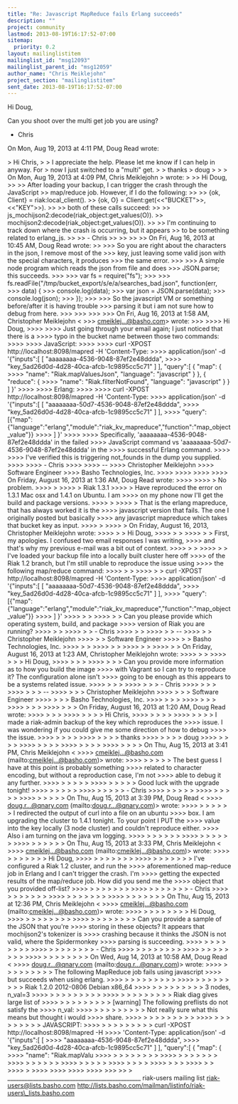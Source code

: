 ```yaml
---
title: "Re: Javascript MapReduce fails Erlang succeeds"
description: ""
project: community
lastmod: 2013-08-19T16:17:52-07:00
sitemap:
  priority: 0.2
layout: mailinglistitem
mailinglist_id: "msg12093"
mailinglist_parent_id: "msg12059"
author_name: "Chris Meiklejohn"
project_section: "mailinglistitem"
sent_date: 2013-08-19T16:17:52-07:00
---
```



Hi Doug,

Can you shoot over the multi get job you are using?

- Chris


On Mon, Aug 19, 2013 at 4:11 PM, Doug Read  wrote:

&gt; Hi Chris,
&gt;
&gt; I appreciate the help. Please let me know if I can help in anyway. For
&gt; now I just switched to a "multi" get.
&gt;
&gt; thanks
&gt; doug
&gt;
&gt;
&gt; On Mon, Aug 19, 2013 at 4:09 PM, Chris Meiklejohn 
&gt; wrote:
&gt;
&gt;&gt; Hi Doug,
&gt;&gt;
&gt;&gt; After loading your backup, I can trigger the crash through the JavaScript
&gt;&gt; map/reduce job. However, if I do the following:
&gt;&gt;
&gt;&gt; {ok, Client} = riak:local\_client().
&gt;&gt; {ok, O} = Client:get(&lt;&lt;"BUCKET"&gt;&gt;, &lt;&lt;"KEY"&gt;&gt;).
&gt;&gt;
&gt;&gt; both of these calls succeed:
&gt;&gt;
&gt;&gt; js\_mochijson2:decode(riak\_object:get\_values(O)).
&gt;&gt; mochijson2:decode(riak\_object:get\_values(O)).
&gt;&gt;
&gt;&gt; I'm continuing to track down where the crash is occurring, but it appears
&gt;&gt; to be something related to erlang\_js.
&gt;&gt;
&gt;&gt; - Chris
&gt;&gt;
&gt;&gt;
&gt;&gt;
&gt;&gt; On Fri, Aug 16, 2013 at 10:45 AM, Doug Read  wrote:
&gt;&gt;
&gt;&gt;&gt; So you are right about the characters in the json, I remove most of the
&gt;&gt;&gt; key, just leaving some valid json with the special characters, it produces
&gt;&gt;&gt; the same error.
&gt;&gt;&gt;
&gt;&gt;&gt; A simple node program which reads the json from file and does
&gt;&gt;&gt; JSON.parse; this succeeds.
&gt;&gt;&gt;
&gt;&gt;&gt; var fs = require("fs");
&gt;&gt;&gt;
&gt;&gt;&gt; fs.readFile("/tmp/bucket\_export/s/e/a/searches\_bad.json", function(err,
&gt;&gt;&gt; data) {
&gt;&gt;&gt; console.log(data);
&gt;&gt;&gt; var json = JSON.parse(data);
&gt;&gt;&gt; console.log(json);
&gt;&gt;&gt; });
&gt;&gt;&gt;
&gt;&gt;&gt; So the javascript VM or something before/after it is having trouble
&gt;&gt;&gt; parsing it but i am not sure how to debug from here.
&gt;&gt;&gt;
&gt;&gt;&gt;
&gt;&gt;&gt;
&gt;&gt;&gt; On Fri, Aug 16, 2013 at 1:58 AM, Christopher Meiklejohn &lt;
&gt;&gt;&gt; cmeiklej...@basho.com&gt; wrote:
&gt;&gt;&gt;
&gt;&gt;&gt;&gt; Hi Doug,
&gt;&gt;&gt;&gt;
&gt;&gt;&gt;&gt; Just going through your email again; I just noticed that there is a
&gt;&gt;&gt;&gt; typo in the bucket name between those two commands:
&gt;&gt;&gt;&gt;
&gt;&gt;&gt;&gt; JavaScript:
&gt;&gt;&gt;&gt;
&gt;&gt;&gt;&gt; curl -XPOST http://localhost:8098/mapred -H 'Content-Type:
&gt;&gt;&gt;&gt; application/json' -d '{"inputs":[ [ "aaaaaaaa-4536-9048-87ef2e48ddda",
&gt;&gt;&gt;&gt; "key\_5ad26d0d-4d28-40ca-afcb-1c9895cc5c71" ] ], "query":[ { "map": {
&gt;&gt;&gt;&gt; "name": "Riak.mapValuesJson", "language": "javascript" } }, { "reduce": {
&gt;&gt;&gt;&gt; "name": "Riak.filterNotFound", "language": "javascript" } } ] }'
&gt;&gt;&gt;&gt;
&gt;&gt;&gt;&gt; Erlang:
&gt;&gt;&gt;&gt;
&gt;&gt;&gt;&gt; curl -XPOST http://localhost:8098/mapred -H 'Content-Type:
&gt;&gt;&gt;&gt; application/json' -d '{"inputs":[ [ "aaaaaaaa-50d7-4536-9048-87ef2e48ddda",
&gt;&gt;&gt;&gt; "key\_5ad26d0d-4d28-40ca-afcb-1c9895cc5c71" ] ],
&gt;&gt;&gt;&gt; "query":[{"map":{"language":"erlang","module":"riak\_kv\_mapreduce","function":"map\_object\_value"}}
&gt;&gt;&gt;&gt; ] }'
&gt;&gt;&gt;&gt;
&gt;&gt;&gt;&gt; Specifically, 'aaaaaaaa-4536-9048-87ef2e48ddda' in the failed
&gt;&gt;&gt;&gt; JavaScript command vs 'aaaaaaaa-50d7-4536-9048-87ef2e48ddda' in the
&gt;&gt;&gt;&gt; successful Erlang command.
&gt;&gt;&gt;&gt;
&gt;&gt;&gt;&gt; I've verified this is triggering not\_founds in the dump you supplied.
&gt;&gt;&gt;&gt;
&gt;&gt;&gt;&gt; - Chris
&gt;&gt;&gt;&gt;
&gt;&gt;&gt;&gt; --
&gt;&gt;&gt;&gt; Christopher Meiklejohn
&gt;&gt;&gt;&gt; Software Engineer
&gt;&gt;&gt;&gt; Basho Technologies, Inc.
&gt;&gt;&gt;&gt;
&gt;&gt;&gt;&gt;
&gt;&gt;&gt;&gt;
&gt;&gt;&gt;&gt; On Friday, August 16, 2013 at 1:36 AM, Doug Read wrote:
&gt;&gt;&gt;&gt;
&gt;&gt;&gt;&gt; &gt; No problem.
&gt;&gt;&gt;&gt; &gt;
&gt;&gt;&gt;&gt; &gt; Riak 1.3.1
&gt;&gt;&gt;&gt; &gt; Have reproduced the error on 1.3.1 Mac osx and 1.4.1 on Ubuntu. I am
&gt;&gt;&gt;&gt; on my phone now I'll get the build and package versions.
&gt;&gt;&gt;&gt; &gt;
&gt;&gt;&gt;&gt; &gt; That is the erlang mapreduce, that has always worked it is the
&gt;&gt;&gt;&gt; javascript version that fails. The one I originally posted but basically
&gt;&gt;&gt;&gt; any javascript mapreduce which takes that bucket key as input.
&gt;&gt;&gt;&gt; &gt;
&gt;&gt;&gt;&gt; &gt; On Friday, August 16, 2013, Christopher Meiklejohn wrote:
&gt;&gt;&gt;&gt; &gt; &gt; Hi Doug,
&gt;&gt;&gt;&gt; &gt; &gt;
&gt;&gt;&gt;&gt; &gt; &gt; First, my apologies. I confused two email responses I was writing,
&gt;&gt;&gt;&gt; and that's why my previous e-mail was a bit out of context.
&gt;&gt;&gt;&gt; &gt; &gt;
&gt;&gt;&gt;&gt; &gt; &gt; I've loaded your backup file into a locally built cluster here off
&gt;&gt;&gt;&gt; of the Riak 1.2 branch, but I'm still unable to reproduce the issue using
&gt;&gt;&gt;&gt; the following map/reduce command:
&gt;&gt;&gt;&gt; &gt; &gt;
&gt;&gt;&gt;&gt; &gt; &gt; curl -XPOST http://localhost:8098/mapred -H 'Content-Type:
&gt;&gt;&gt;&gt; application/json' -d '{"inputs":[ [ "aaaaaaaa-50d7-4536-9048-87ef2e48ddda",
&gt;&gt;&gt;&gt; "key\_5ad26d0d-4d28-40ca-afcb-1c9895cc5c71" ] ],
&gt;&gt;&gt;&gt; "query":[{"map":{"language":"erlang","module":"riak\_kv\_mapreduce","function":"map\_object\_value"}}
&gt;&gt;&gt;&gt; ] }'
&gt;&gt;&gt;&gt; &gt; &gt;
&gt;&gt;&gt;&gt; &gt; &gt; Can you please provide which operating system, build, and package
&gt;&gt;&gt;&gt; version of Riak you are running?
&gt;&gt;&gt;&gt; &gt; &gt;
&gt;&gt;&gt;&gt; &gt; &gt; - Chris
&gt;&gt;&gt;&gt; &gt; &gt;
&gt;&gt;&gt;&gt; &gt; &gt; --
&gt;&gt;&gt;&gt; &gt; &gt; Christopher Meiklejohn
&gt;&gt;&gt;&gt; &gt; &gt; Software Engineer
&gt;&gt;&gt;&gt; &gt; &gt; Basho Technologies, Inc.
&gt;&gt;&gt;&gt; &gt; &gt;
&gt;&gt;&gt;&gt; &gt; &gt;
&gt;&gt;&gt;&gt; &gt; &gt;
&gt;&gt;&gt;&gt; &gt; &gt; On Friday, August 16, 2013 at 1:23 AM, Christopher Meiklejohn wrote:
&gt;&gt;&gt;&gt; &gt; &gt;
&gt;&gt;&gt;&gt; &gt; &gt; &gt; Hi Doug,
&gt;&gt;&gt;&gt; &gt; &gt; &gt;
&gt;&gt;&gt;&gt; &gt; &gt; &gt; Can you provide more information as to how you build the image
&gt;&gt;&gt;&gt; with Vagrant so I can try to reproduce it? The configuration alone isn't
&gt;&gt;&gt;&gt; going to be enough as this appears to be a systems related issue.
&gt;&gt;&gt;&gt; &gt; &gt; &gt;
&gt;&gt;&gt;&gt; &gt; &gt; &gt; - Chris
&gt;&gt;&gt;&gt; &gt; &gt; &gt;
&gt;&gt;&gt;&gt; &gt; &gt; &gt; --
&gt;&gt;&gt;&gt; &gt; &gt; &gt; Christopher Meiklejohn
&gt;&gt;&gt;&gt; &gt; &gt; &gt; Software Engineer
&gt;&gt;&gt;&gt; &gt; &gt; &gt; Basho Technologies, Inc.
&gt;&gt;&gt;&gt; &gt; &gt; &gt;
&gt;&gt;&gt;&gt; &gt; &gt; &gt;
&gt;&gt;&gt;&gt; &gt; &gt; &gt;
&gt;&gt;&gt;&gt; &gt; &gt; &gt; On Friday, August 16, 2013 at 1:20 AM, Doug Read wrote:
&gt;&gt;&gt;&gt; &gt; &gt; &gt;
&gt;&gt;&gt;&gt; &gt; &gt; &gt; &gt; Hi Chris,
&gt;&gt;&gt;&gt; &gt; &gt; &gt; &gt;
&gt;&gt;&gt;&gt; &gt; &gt; &gt; &gt; I made a riak-admin backup of the key which reproduces the
&gt;&gt;&gt;&gt; issue. I was wondering if you could give me some direction of how to debug
&gt;&gt;&gt;&gt; the issue.
&gt;&gt;&gt;&gt; &gt; &gt; &gt; &gt;
&gt;&gt;&gt;&gt; &gt; &gt; &gt; &gt; thanks
&gt;&gt;&gt;&gt; &gt; &gt; &gt; &gt; doug
&gt;&gt;&gt;&gt; &gt; &gt; &gt; &gt;
&gt;&gt;&gt;&gt; &gt; &gt; &gt; &gt;
&gt;&gt;&gt;&gt; &gt; &gt; &gt; &gt;
&gt;&gt;&gt;&gt; &gt; &gt; &gt; &gt; On Thu, Aug 15, 2013 at 3:41 PM, Chris Meiklejohn &lt;
&gt;&gt;&gt;&gt; cmeiklej...@basho.com (mailto:cmeiklej...@basho.com)&gt; wrote:
&gt;&gt;&gt;&gt; &gt; &gt; &gt; &gt; &gt; The best guess I have at this point is probably something
&gt;&gt;&gt;&gt; related to character encoding, but without a reproduction case, I'm not
&gt;&gt;&gt;&gt; able to debug it any further.
&gt;&gt;&gt;&gt; &gt; &gt; &gt; &gt; &gt;
&gt;&gt;&gt;&gt; &gt; &gt; &gt; &gt; &gt; Good luck with the upgrade tonight!
&gt;&gt;&gt;&gt; &gt; &gt; &gt; &gt; &gt;
&gt;&gt;&gt;&gt; &gt; &gt; &gt; &gt; &gt; - Chris
&gt;&gt;&gt;&gt; &gt; &gt; &gt; &gt; &gt;
&gt;&gt;&gt;&gt; &gt; &gt; &gt; &gt; &gt;
&gt;&gt;&gt;&gt; &gt; &gt; &gt; &gt; &gt; On Thu, Aug 15, 2013 at 3:39 PM, Doug Read &lt;
&gt;&gt;&gt;&gt; doug.r...@qnary.com (mailto:doug.r...@qnary.com)&gt; wrote:
&gt;&gt;&gt;&gt; &gt; &gt; &gt; &gt; &gt; &gt; I redirected the output of curl into a file on an ubuntu
&gt;&gt;&gt;&gt; box. I am upgrading the cluster to 1.4.1 tonight. To your point I PUT the
&gt;&gt;&gt;&gt; value into the key locally (3 node cluster) and couldn't reproduce either.
&gt;&gt;&gt;&gt; Also i am turning on the java vm logging.
&gt;&gt;&gt;&gt; &gt; &gt; &gt; &gt; &gt; &gt;
&gt;&gt;&gt;&gt; &gt; &gt; &gt; &gt; &gt; &gt;
&gt;&gt;&gt;&gt; &gt; &gt; &gt; &gt; &gt; &gt; On Thu, Aug 15, 2013 at 3:33 PM, Chris Meiklejohn &lt;
&gt;&gt;&gt;&gt; cmeiklej...@basho.com (mailto:cmeiklej...@basho.com)&gt; wrote:
&gt;&gt;&gt;&gt; &gt; &gt; &gt; &gt; &gt; &gt; &gt; Hi Doug,
&gt;&gt;&gt;&gt; &gt; &gt; &gt; &gt; &gt; &gt; &gt;
&gt;&gt;&gt;&gt; &gt; &gt; &gt; &gt; &gt; &gt; &gt; I've configured a Riak 1.2 cluster, and run the
&gt;&gt;&gt;&gt; aforementioned map-reduce job in Erlang and I can't trigger the crash. I'm
&gt;&gt;&gt;&gt; getting the expected results of the map/reduce job. How did you send me the
&gt;&gt;&gt;&gt; object that you provided off-list?
&gt;&gt;&gt;&gt; &gt; &gt; &gt; &gt; &gt; &gt; &gt;
&gt;&gt;&gt;&gt; &gt; &gt; &gt; &gt; &gt; &gt; &gt; - Chris
&gt;&gt;&gt;&gt; &gt; &gt; &gt; &gt; &gt; &gt; &gt;
&gt;&gt;&gt;&gt; &gt; &gt; &gt; &gt; &gt; &gt; &gt;
&gt;&gt;&gt;&gt; &gt; &gt; &gt; &gt; &gt; &gt; &gt; On Thu, Aug 15, 2013 at 12:36 PM, Chris Meiklejohn &lt;
&gt;&gt;&gt;&gt; cmeiklej...@basho.com (mailto:cmeiklej...@basho.com)&gt; wrote:
&gt;&gt;&gt;&gt; &gt; &gt; &gt; &gt; &gt; &gt; &gt; &gt; Hi Doug,
&gt;&gt;&gt;&gt; &gt; &gt; &gt; &gt; &gt; &gt; &gt; &gt;
&gt;&gt;&gt;&gt; &gt; &gt; &gt; &gt; &gt; &gt; &gt; &gt; Can you provide a sample of the JSON that you're
&gt;&gt;&gt;&gt; storing in these objects? It appears that mochijson2's tokenizer is
&gt;&gt;&gt;&gt; crashing because it thinks the JSON is not valid, where the Spidermonkey
&gt;&gt;&gt;&gt; parsing is succeeding.
&gt;&gt;&gt;&gt; &gt; &gt; &gt; &gt; &gt; &gt; &gt; &gt;
&gt;&gt;&gt;&gt; &gt; &gt; &gt; &gt; &gt; &gt; &gt; &gt; - Chris
&gt;&gt;&gt;&gt; &gt; &gt; &gt; &gt; &gt; &gt; &gt; &gt;
&gt;&gt;&gt;&gt; &gt; &gt; &gt; &gt; &gt; &gt; &gt; &gt;
&gt;&gt;&gt;&gt; &gt; &gt; &gt; &gt; &gt; &gt; &gt; &gt; On Wed, Aug 14, 2013 at 10:58 AM, Doug Read &lt;
&gt;&gt;&gt;&gt; doug.r...@qnary.com (mailto:doug.r...@qnary.com)&gt; wrote:
&gt;&gt;&gt;&gt; &gt; &gt; &gt; &gt; &gt; &gt; &gt; &gt; &gt; The following MapReduce job fails using javascript
&gt;&gt;&gt;&gt; but succeeds when using erlang.
&gt;&gt;&gt;&gt; &gt; &gt; &gt; &gt; &gt; &gt; &gt; &gt; &gt;
&gt;&gt;&gt;&gt; &gt; &gt; &gt; &gt; &gt; &gt; &gt; &gt; &gt; Riak 1.2.0 2012-0806 Debian x86\_64
&gt;&gt;&gt;&gt; &gt; &gt; &gt; &gt; &gt; &gt; &gt; &gt; &gt; 3 nodes, n\_val=3
&gt;&gt;&gt;&gt; &gt; &gt; &gt; &gt; &gt; &gt; &gt; &gt; &gt;
&gt;&gt;&gt;&gt; &gt; &gt; &gt; &gt; &gt; &gt; &gt; &gt; &gt; Riak diag gives large list of
&gt;&gt;&gt;&gt; &gt; &gt; &gt; &gt; &gt; &gt; &gt; &gt; &gt; [warning] The following preflists do not satisfy the
&gt;&gt;&gt;&gt; n\_val:
&gt;&gt;&gt;&gt; &gt; &gt; &gt; &gt; &gt; &gt; &gt; &gt; &gt; Not really sure what this means but thought i would
&gt;&gt;&gt;&gt; share.
&gt;&gt;&gt;&gt; &gt; &gt; &gt; &gt; &gt; &gt; &gt; &gt; &gt;
&gt;&gt;&gt;&gt; &gt; &gt; &gt; &gt; &gt; &gt; &gt; &gt; &gt; JAVASCRIPT:
&gt;&gt;&gt;&gt; &gt; &gt; &gt; &gt; &gt; &gt; &gt; &gt; &gt; curl -XPOST http://localhost:8098/mapred -H
&gt;&gt;&gt;&gt; 'Content-Type: application/json' -d '{"inputs":[ [
&gt;&gt;&gt;&gt; "aaaaaaaa-4536-9048-87ef2e48ddda",
&gt;&gt;&gt;&gt; "key\_5ad26d0d-4d28-40ca-afcb-1c9895cc5c71" ] ], "query":[ { "map": {
&gt;&gt;&gt;&gt; "name": "Riak.mapValu
&gt;&gt;&gt;&gt; &gt; &gt; &gt; &gt; &gt; &gt; &gt; &gt;
&gt;&gt;&gt;&gt; &gt; &gt; &gt; &gt; &gt; &gt; &gt;
&gt;&gt;&gt;&gt; &gt; &gt; &gt; &gt; &gt; &gt;
&gt;&gt;&gt;&gt; &gt; &gt; &gt; &gt; &gt;
&gt;&gt;&gt;&gt; &gt; &gt; &gt; &gt;
&gt;&gt;&gt;&gt; &gt; &gt; &gt;
&gt;&gt;&gt;&gt; &gt; &gt;
&gt;&gt;&gt;&gt; &gt;
&gt;&gt;&gt;&gt;
&gt;&gt;&gt;&gt;
&gt;&gt;&gt;&gt;
&gt;&gt;&gt;&gt;
&gt;&gt;&gt;
&gt;&gt;
&gt;
\_\_\_\_\_\_\_\_\_\_\_\_\_\_\_\_\_\_\_\_\_\_\_\_\_\_\_\_\_\_\_\_\_\_\_\_\_\_\_\_\_\_\_\_\_\_\_
riak-users mailing list
riak-users@lists.basho.com
http://lists.basho.com/mailman/listinfo/riak-users\_lists.basho.com


